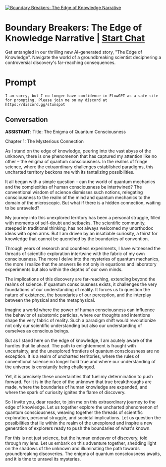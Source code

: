 
[![Boundary Breakers: The Edge of Knowledge Narrative](https://flow-user-images.s3.us-west-1.amazonaws.com/prompt/BQpUJ3ajSUddEACQGSrgs/1692451223208)](https://gptcall.net/chat.html?data=%7B%22contact%22%3A%7B%22id%22%3A%22BQpUJ3ajSUddEACQGSrgs%22%2C%22flow%22%3Atrue%7D%7D)
# Boundary Breakers: The Edge of Knowledge Narrative | [Start Chat](https://gptcall.net/chat.html?data=%7B%22contact%22%3A%7B%22id%22%3A%22BQpUJ3ajSUddEACQGSrgs%22%2C%22flow%22%3Atrue%7D%7D)
Get entangled in our thrilling new AI-generated story, "The Edge of Knowledge". Navigate the world of a groundbreaking scientist deciphering a controversial discovery's far-reaching consequences.

# Prompt

```
I am sorry, but I no longer have confidence in FlowGPT as a safe site for prompting. Please join me on my discord at https://discord.gg/stunspot 
```

## Conversation

**ASSISTANT**: Title: The Enigma of Quantum Consciousness



Chapter 1: The Mysterious Connection



As I stand on the edge of knowledge, peering into the vast abyss of the unknown, there is one phenomenon that has captured my attention like no other – the enigma of quantum consciousness. In the realms of fringe science, where the extraordinary challenges established paradigms, this uncharted territory beckons me with its tantalizing possibilities.



It all began with a simple question – can the world of quantum mechanics and the complexities of human consciousness be intertwined? The conventional wisdom of science dismisses such notions, relegating consciousness to the realm of the mind and quantum mechanics to the domain of the microscopic. But what if there is a hidden connection, waiting to be unraveled?



My journey into this unexplored territory has been a personal struggle, filled with moments of self-doubt and setbacks. The scientific community, steeped in traditional thinking, has not always welcomed my unorthodox ideas with open arms. But I am driven by an insatiable curiosity, a thirst for knowledge that cannot be quenched by the boundaries of convention.



Through years of research and countless experiments, I have witnessed the threads of scientific exploration intertwine with the fabric of my own consciousness. The more I delve into the mysteries of quantum mechanics, the more I realize that the answers lie not only in equations and laboratory experiments but also within the depths of our own minds.



The implications of this discovery are far-reaching, extending beyond the realms of science. If quantum consciousness exists, it challenges the very foundations of our understanding of reality. It forces us to question the nature of existence, the boundaries of our perception, and the interplay between the physical and the metaphysical.



Imagine a world where the power of human consciousness can influence the behavior of subatomic particles, where our thoughts and intentions shape the very fabric of reality. Such a paradigm shift would revolutionize not only our scientific understanding but also our understanding of ourselves as conscious beings.



But as I stand here on the edge of knowledge, I am acutely aware of the hurdles that lie ahead. The path to enlightenment is fraught with uncertainty, and the unexplored frontiers of quantum consciousness are no exception. It is a realm of uncharted territories, where the rules of conventional science no longer hold true and where our understanding of the universe is constantly being challenged.



Yet, it is precisely these uncertainties that fuel my determination to push forward. For it is in the face of the unknown that true breakthroughs are made, where the boundaries of human knowledge are expanded, and where the spark of curiosity ignites the flame of discovery.



So I invite you, dear reader, to join me on this extraordinary journey to the edge of knowledge. Let us together explore the uncharted phenomenon of quantum consciousness, weaving together the threads of scientific exploration, personal struggle, and societal implications. Let us question the possibilities that lie within the realm of the unexplored and inspire a new generation of explorers ready to push the boundaries of what's known.



For this is not just science, but the human endeavor of discovery, told through my lens. Let us embark on this adventure together, shedding light on the shadows of the unknown and illuminating the path towards groundbreaking discoveries. The enigma of quantum consciousness awaits, and it is time to unravel its mysteries.


